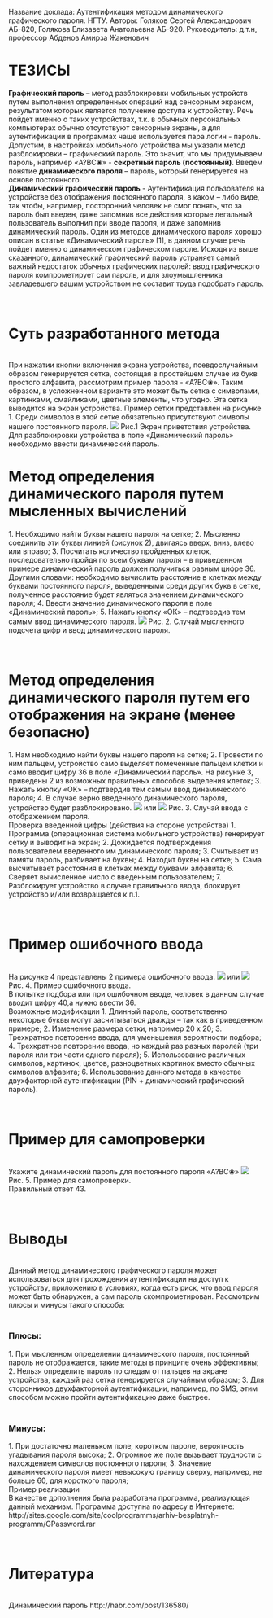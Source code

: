 Название доклада: Аутентификация методом динамического графического пароля. НГТУ.
Авторы: Голяков Сергей Александрович АБ-820, Голякова Елизавета Анатольевна АБ-920.
Руководитель: д.т.н, профессор Абденов Амирза Жакенович

<h1>ТЕЗИСЫ <br></h1>
<b>Графический пароль</b> – метод разблокировки мобильных устройств путем выполнения определенных операций над сенсорным экраном, результатом которых является получение доступа к устройству. Речь пойдет именно о таких устройствах, т.к. в обычных персональных компьютерах обычно отсутствуют сенсорные экраны, а для аутентификации в программах чаще используется пара логин - пароль. 
<br>Допустим, в настройках мобильного устройства мы указали метод разблокировки – графический пароль. Это значит, что мы придумываем пароль, например «A?BC❀» - <b>секретный пароль (постоянный)</b>. Введем понятие <b>динамического пароля</b> – пароль, который генерируется на основе постоянного. 
<br><b>Динамический графический пароль</b> -  Аутентификация пользователя на устройстве без отображения постоянного пароля, в каком – либо виде, так чтобы, например, посторонний человек не смог понять, что за пароль был введен, даже запомнив все действия которые легальный пользователь выполнил при вводе пароля, и даже запомнив динамический пароль. Один из методов динамического пароля хорошо описан в статье «Динамический пароль» [1], в данном случае речь пойдет именно о динамическом графическом пароле.
Исходя из выше сказанного, динамический графический пароль устраняет самый важный недостаток обычных графических паролей: ввод графического пароля компрометирует сам пароль, и для злоумышленника завладевшего вашим устройством не составит труда подобрать пароль.
<h1><br>Суть разработанного метода </h1>
<br>При нажатии кнопки включения экрана устройства, псевдослучайным образом генерируется сетка, состоящая в простейшем случае из букв простого алфавита, рассмотрим пример пароля -  «A?BC❀». Таким образом, в усложненном варианте это может быть сетка с символами, картинками, смайликами, цветные элементы, что угодно. Эта сетка выводится на экран устройства. Пример сетки представлен на рисунке 1. Среди символов в этой сетке обязательно присутствуют символы нашего постоянного пароля.
 <img src='https://github.com/sergiomarotco/Graphical-password/blob/master/%D0%A0%D0%B8%D1%81%D1%83%D0%BD%D0%BA%D0%B8/%D0%A0%D0%B8%D1%81%D1%83%D0%BD%D0%BE%D0%BA6.jpg?raw=true' />
Рис.1 Экран приветствия устройства.
<br>Для разблокировки устройства в поле «Динамический пароль» необходимо ввести динамический пароль.
<h1>Метод определения динамического пароля путем мысленных вычислений</h1>
1.	Необходимо найти буквы нашего пароля на сетке;
2.	Мысленно соединить эти буквы линией (рисунок 2), двигаясь вверх, вниз, влево или вправо;
3.	Посчитать количество пройденных клеток, последовательно пройдя по всем буквам пароля – в приведенном примере динамический пароль должен получиться равным цифре 36. Другими словами: необходимо вычислить расстояние в клетках между буквами постоянного пароля, выведенными среди других букв в сетке, полученное расстояние будет являться значением динамического пароля;
4.	Ввести значение динамического пароля в поле «Динамический пароль»;
5.	Нажать кнопку «ОК» – подтвердив тем самым ввод динамического пароля.
  <img src='https://github.com/sergiomarotco/Graphical-password/blob/master/%D0%A0%D0%B8%D1%81%D1%83%D0%BD%D0%BA%D0%B8/%D0%A0%D0%B8%D1%81%D1%83%D0%BD%D0%BE%D0%BA6.jpg?raw=true' />
Рис. 2. Случай мысленного подсчета цифр и ввод динамического пароля.
<h1><br>Метод определения динамического пароля путем его отображения на экране (менее безопасно)</h1>
1.	Нам необходимо найти буквы нашего пароля на сетке;
2.	Провести по ним пальцем, устройство само выделяет помеченные пальцем клетки и само вводит цифру 36 в поле «Динамический пароль». На рисунке 3, приведены 2 из возможных правильных способов выделения клеток;
3.	Нажать кнопку «ОК» – подтвердив тем самым ввод динамического пароля;
4.	В случае верно введенного динамического пароля, устройство будет разблокировано.
 <img src='https://github.com/sergiomarotco/Graphical-password/blob/master/%D0%A0%D0%B8%D1%81%D1%83%D0%BD%D0%BA%D0%B8/%D0%A0%D0%B8%D1%81%D1%83%D0%BD%D0%BE%D0%BA12.jpg?raw=true' />	или	  <img src='https://github.com/sergiomarotco/Graphical-password/blob/master/%D0%A0%D0%B8%D1%81%D1%83%D0%BD%D0%BA%D0%B8/%D0%A0%D0%B8%D1%81%D1%83%D0%BD%D0%BE%D0%BA13.jpg?raw=true' />   
Рис. 3. Случай ввода с отображением пароля.
<br>Проверка введенной цифры (действия на стороне устройства)
1.	Программа (операционная система мобильного устройства) генерирует сетку и выводит на экран;
2.	Дожидается подтверждения пользователем введенного им динамического пароля;
3.	Считывает из памяти пароль, разбивает на буквы;
4.	Находит буквы на сетке;
5.	Сама высчитывает расстояния в клетках между буквами алфавита;
6.	Сверяет вычисленное число с  введенным пользователем;
7.	Разблокирует устройство в случае правильного ввода, блокирует устройство и/или возвращается к п.1.
<h1><br>Пример ошибочного ввода</h1>
<br>На рисунке 4 представлены 2 примера ошибочного ввода.
 		  <img src='https://github.com/sergiomarotco/Graphical-password/blob/master/%D0%A0%D0%B8%D1%81%D1%83%D0%BD%D0%BA%D0%B8/%D0%A0%D0%B8%D1%81%D1%83%D0%BD%D0%BE%D0%BA14.jpg?raw=true' /> или <img src='https://github.com/sergiomarotco/Graphical-password/blob/master/%D0%A0%D0%B8%D1%81%D1%83%D0%BD%D0%BA%D0%B8/%D0%A0%D0%B8%D1%81%D1%83%D0%BD%D0%BE%D0%BA15.jpg?raw=true' />
Рис. 4. Пример ошибочного ввода.
<br>В попытке подбора или при ошибочном вводе, человек в данном случае вводит цифру 40,а нужно ввести 36.
<br>Возможные модификации
1.	Длинный пароль, соответственно некоторые буквы могут засчитываться дважды – так как в приведенном примере;
2.	Изменение размера сетки, например 20 х 20;
3.	Трехкратное повторение ввода, для уменьшения вероятности  подбора;
4.	Трехкратное повторение ввода, но каждый раз разных паролей (три пароля или три части одного пароля);
5.	Использование различных символов, картинок, цветов, разноцветных картинок вместо обычных символов алфавита;
6.	Использование данного метода в качестве двухфакторной аутентификации (PIN + динамический графический пароль).
<h1><br>Пример для самопроверки</h1>
<br>Укажите динамический пароль для постоянного пароля «A?BC❀»
 <img src='https://github.com/sergiomarotco/Graphical-password/blob/master/%D0%A0%D0%B8%D1%81%D1%83%D0%BD%D0%BA%D0%B8/111.jpg?raw=true' />
Рис. 5. Пример для самопроверки.
<br>Правильный ответ 43.
<h1><br>Выводы</h1>
<br>Данный метод динамического графического пароля может использоваться для прохождения аутентификации на доступ к устройству,  приложению в условиях, когда есть риск, что ввод пароля может быть обнаружен, а сам пароль скомпрометирован. Рассмотрим плюсы и минусы такого способа:
<h3><br>Плюсы:</h3>
1.	При мысленном определении динамического пароля, постоянный пароль не отображается, такие методы в принципе очень эффективны;
2.	Нельзя определить пароль по следам от пальцев на экране устройства, каждый раз сетка генерируется случайным образом;
3.	Для сторонников двухфакторной аутентификации, например, по SMS, этим способом можно пройти аутентификацию даже быстрее.
<h3><br>Минусы:</h3>
1.	При достаточно маленьком поле, коротком пароле, вероятность угадывания пароля высока;
2.	Огромное же поле вызывает трудности с нахождением символов постоянного пароля;
3.	Значение динамического пароля имеет невысокую границу сверху, например, не больше 60, для короткого пароля;
<br>Пример реализации
<br>В качестве дополнения была разработана программа, реализующая данный механизм. Программа доступна по адресу в Интернете: http://sites.google.com/site/coolprogramms/arhiv-besplatnyh-programm/GPassword.rar
<h1><br>Литература</h1>
<br>Динамический пароль http://habr.com/post/136580/
